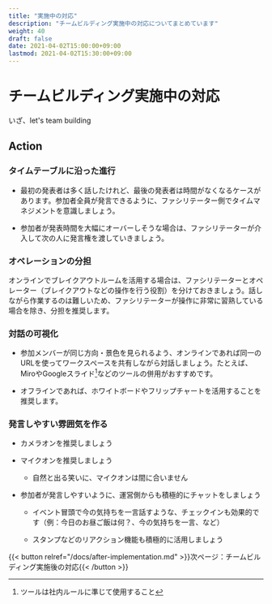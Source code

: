 ```yaml
---
title: "実施中の対応"
description: "チームビルディング実施中の対応についてまとめています"
weight: 40
draft: false
date: 2021-04-02T15:00:00+09:00
lastmod: 2021-04-02T15:30:00+09:00
---
```


# チームビルディング実施中の対応

いざ、let's team building

## Action


### タイムテーブルに沿った進行

- 最初の発表者は多く話したけれど、最後の発表者は時間がなくなるケースがあります。参加者全員が発言できるように、ファシリテーター側でタイムマネジメントを意識しましょう。

- 参加者が発表時間を大幅にオーバーしそうな場合は、ファシリテーターが介入して次の人に発言権を渡していきましょう。


### オペレーションの分担


オンラインでブレイクアウトルームを活用する場合は、ファシリテーターとオペレーター（ブレイクアウトなどの操作を行う役割）を分けておきましょう。話しながら作業するのは難しいため、ファシリテーターが操作に非常に習熟している場合を除き、分担を推奨します。


### 対話の可視化

- 参加メンバーが同じ方向・景色を見られるよう、オンラインであれば同一のURLを使ってワークスペースを共有しながら対話しましょう。たとえば、MiroやGoogleスライド[^1]などのツールの併用がおすすめです。

- オフラインであれば、ホワイトボードやフリップチャートを活用することを推奨します。


### 発言しやすい雰囲気を作る

- カメラオンを推奨しましょう

- マイクオンを推奨しましょう

    - 自然と出る笑いに、マイクオンは間に合いません
    
- 参加者が発言しやすいように、運営側からも積極的にチャットをしましょう

    - イベント冒頭で今の気持ちを一言話すような、チェックインも効果的です（例：今日のお昼ご飯は何？、今の気持ちを一言、など）
    
    - スタンプなどのリアクション機能も積極的に活用しましょう


[^1]:ツールは社内ルールに準じて使用すること

{{< button relref="/docs/after-implementation.md" >}}次ページ：チームビルディング実施後の対応{{< /button >}}
